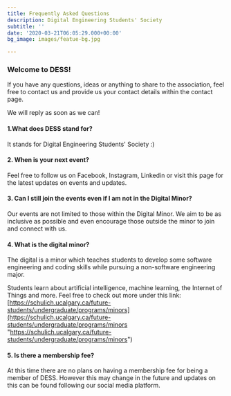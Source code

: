 ```yaml
---
title: Frequently Asked Questions
description: Digital Engineering Students' Society
subtitle: ''
date: '2020-03-21T06:05:29.000+00:00'
bg_image: images/featue-bg.jpg

---
```

### Welcome to DESS!

If you have any questions, ideas or anything to share to the association, feel free to contact us and provide us your contact details within the contact page.

We will reply as soon as we can!

 

#### 1.What does DESS stand for?

It stands for Digital Engineering Students' Society :)

 

#### 2. When is your next event?

Feel free to follow us on Facebook, Instagram, Linkedin or visit this page for the latest updates on events and updates.

 

#### 3. Can I still join the events even if I am not in the Digital Minor?

Our events are not limited to those within the Digital Minor. We aim to be as inclusive as possible and even encourage those outside the minor to join and connect with us.

 

#### 4. What is the digital minor?

The digital is a minor which teaches students to develop some software engineering and coding skills while pursuing a non-software engineering major.

Students learn about artificial intelligence, machine learning, the Internet of Things and more. Feel free to check out more under this link: [https://schulich.ucalgary.ca/future-students/undergraduate/programs/minors](https://schulich.ucalgary.ca/future-students/undergraduate/programs/minors "https://schulich.ucalgary.ca/future-students/undergraduate/programs/minors")

 

#### 5. Is there a membership fee?

At this time there are no plans on having a membership fee for being a member of DESS. However this may change in the future and updates on this can be found following our social media platform.

####